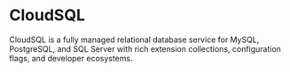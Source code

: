 # CloudSQL

CloudSQL is a fully managed relational database service for MySQL, PostgreSQL, and SQL Server with rich extension collections, configuration flags, and developer ecosystems.
